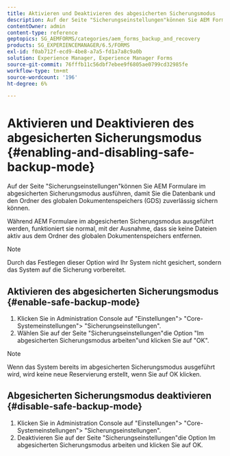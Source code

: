 ```yaml
---
title: Aktivieren und Deaktivieren des abgesicherten Sicherungsmodus
description: Auf der Seite "Sicherungseinstellungen"können Sie AEM Formulare im abgesicherten Sicherungsmodus ausführen, damit Sie die Datenbank und den Ordner des globalen Dokumentenspeichers (GDS) zuverlässig sichern können. Erfahren Sie, wie Sie den abgesicherten Sicherungsmodus aktivieren und deaktivieren.
contentOwner: admin
content-type: reference
geptopics: SG_AEMFORMS/categories/aem_forms_backup_and_recovery
products: SG_EXPERIENCEMANAGER/6.5/FORMS
exl-id: f0ab712f-ecd9-4be8-a7a5-fd1a7a8c9a0b
solution: Experience Manager, Experience Manager Forms
source-git-commit: 76fffb11c56dbf7ebee9f6805ae0799cd32985fe
workflow-type: tm+mt
source-wordcount: '196'
ht-degree: 6%

---
```


# Aktivieren und Deaktivieren des abgesicherten Sicherungsmodus {#enabling-and-disabling-safe-backup-mode}

Auf der Seite &quot;Sicherungseinstellungen&quot;können Sie AEM Formulare im abgesicherten Sicherungsmodus ausführen, damit Sie die Datenbank und den Ordner des globalen Dokumentenspeichers (GDS) zuverlässig sichern können.

Während AEM Formulare im abgesicherten Sicherungsmodus ausgeführt werden, funktioniert sie normal, mit der Ausnahme, dass sie keine Dateien aktiv aus dem Ordner des globalen Dokumentenspeichers entfernen.

>[!NOTE]
>
>Durch das Festlegen dieser Option wird Ihr System nicht gesichert, sondern das System auf die Sicherung vorbereitet.

## Aktivieren des abgesicherten Sicherungsmodus {#enable-safe-backup-mode}

1. Klicken Sie in Administration Console auf &quot;Einstellungen&quot;> &quot;Core-Systemeinstellungen&quot;> &quot;Sicherungseinstellungen&quot;.
1. Wählen Sie auf der Seite &quot;Sicherungseinstellungen&quot;die Option &quot;Im abgesicherten Sicherungsmodus arbeiten&quot;und klicken Sie auf &quot;OK&quot;.

>[!NOTE]
>
>Wenn das System bereits im abgesicherten Sicherungsmodus ausgeführt wird, wird keine neue Reservierung erstellt, wenn Sie auf OK klicken.

## Abgesicherten Sicherungsmodus deaktivieren {#disable-safe-backup-mode}

1. Klicken Sie in Administration Console auf &quot;Einstellungen&quot;> &quot;Core-Systemeinstellungen&quot;> &quot;Sicherungseinstellungen&quot;.
1. Deaktivieren Sie auf der Seite &quot;Sicherungseinstellungen&quot;die Option Im abgesicherten Sicherungsmodus arbeiten und klicken Sie auf OK.
